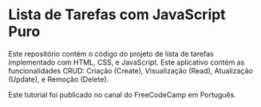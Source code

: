 # Lista de Tarefas com JavaScript Puro

Este repositório contém o código do projeto de lista de tarefas implementado com HTML, CSS, e JavaScript. Este aplicativo contém as funcionalidades CRUD: Criação (Create), Visualização (Read), Atualização (Update), e Remoção (Delete).

Este tutorial foi publicado no canal do FreeCodeCamp em Português.
